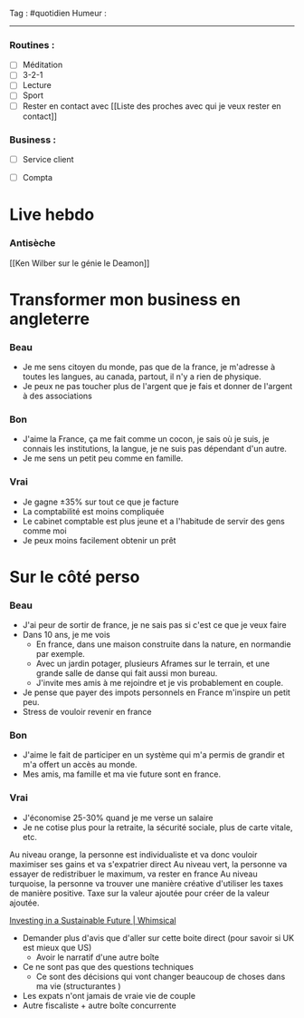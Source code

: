Tag : #quotidien 
Humeur : 
***

### Routines : 
- [ ] Méditation
- [ ] 3-2-1
- [ ] Lecture
- [ ] Sport
- [ ] Rester en contact avec [[Liste des proches avec qui je veux rester en contact]]

### Business : 
- [ ] Service client 
- [ ] Compta 


# Live hebdo 
### Antisèche 
[[Ken Wilber sur le génie le Deamon]]







# Transformer mon business en angleterre
### Beau 
- Je me sens citoyen du monde, pas que de la france, je m'adresse à toutes les langues, au canada, partout, il n'y a rien de physique.
- Je peux ne pas toucher plus de l'argent que je fais et donner de l'argent à des associations 

### Bon 
- J'aime la France, ça me fait comme un cocon, je sais où je suis, je connais les institutions, la langue, je ne suis pas dépendant d'un autre. 
- Je me sens un petit peu comme en famille.

### Vrai
- Je gagne ±35% sur tout ce que je facture
- La comptabilité est moins compliquée 
- Le cabinet comptable est plus jeune et a l'habitude de servir des gens comme moi 
- Je peux moins facilement obtenir un prêt

# Sur le côté perso
### Beau 
- J'ai peur de sortir de france, je ne sais pas si c'est ce que je veux faire
- Dans 10 ans, je me vois
	- En france, dans une maison construite dans la nature, en normandie par exemple. 
	- Avec un jardin potager, plusieurs Aframes sur le terrain, et une grande salle de danse qui fait aussi mon bureau. 
	- J'invite mes amis à me rejoindre et je vis probablement en couple. 
- Je pense que payer des impots personnels en France m'inspire un petit peu. 
- Stress de vouloir revenir en france


### Bon 
- J'aime le fait de participer en un système qui m'a permis de grandir et m'a offert un accès au monde. 
- Mes amis, ma famille et ma vie future sont en france.

### Vrai
- J'économise 25-30% quand je me verse un salaire
- Je ne cotise plus pour la retraite, la sécurité sociale, plus de carte vitale, etc.


Au niveau orange, la personne est individualiste et va donc vouloir maximiser ses gains et va s'expatrier direct
Au niveau vert, la personne va essayer de redistribuer le maximum, va rester en france
Au niveau turquoise, la personne va trouver une manière créative d'utiliser les taxes de manière positive. 
Taxe sur la valeur ajoutée pour créer de la valeur ajoutée.

[Investing in a Sustainable Future | Whimsical](https://whimsical.com/blog/investing-in-a-sustainable-future)


- Demander plus d'avis que d'aller sur cette boite direct (pour savoir si UK est mieux que US)
	- Avoir le narratif d'une autre boîte 
- Ce ne sont pas que des questions techniques 
	- Ce sont des décisions qui vont changer beaucoup de choses dans ma vie (structurantes )
- Les expats n'ont jamais de vraie vie de couple 
- Autre fiscaliste + autre boîte concurrente 